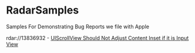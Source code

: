 RadarSamples
============

Samples For Demonstrating Bug Reports we file with Apple

rdar://13836932 - [UIScrollView Should Not Adjust Content Inset if it is Input View](http://www.cocoanetics.com/2013/05/radar-uiscrollview-should-not-adjust-content-inset-if-it-is-input-view/)
